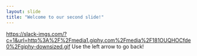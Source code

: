 ```yaml
---
layout: slide
title: "Welcome to our second slide!"
---
```

https://slack-imgs.com/?c=1&url=http%3A%2F%2Fmedia1.giphy.com%2Fmedia%2F181OUQHOCfde0%2Fgiphy-downsized.gif
Use the left arrow to go back!
